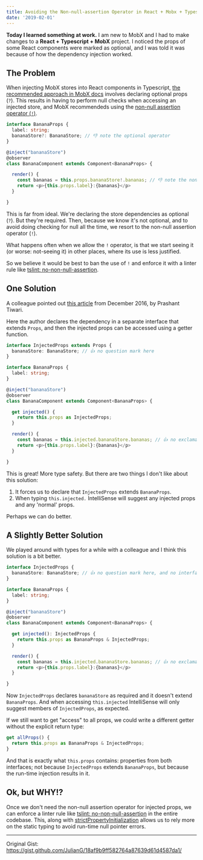 ```yaml
---
title: Avoiding the Non-null-assertion Operator in React + Mobx + Typescript Projects
date: '2019-02-01'
---
```


**Today I learned something at work.** I am new to MobX and I had to make changes to a **React + Typescript + MobX** project. I noticed the props of some React components were marked as optional, and I was told it was because of how the dependency injection worked.

## The Problem

When injecting MobX stores into React components in Typescript, [the recommended approach in MobX docs](https://github.com/mobxjs/mobx-react#strongly-typing-inject) involves declaring optional props (`?`). This results in having to perform null checks when accessing an injected store, and MobX recommendeds using the [non-null assertion operator (`!`)](https://www.typescriptlang.org/docs/handbook/release-notes/typescript-2-0.html).

```typescript
interface BananaProps {
  label: string;
  bananaStore?: BananaStore; // 👎 note the optional operator
}

@inject("bananaStore")
@observer
class BananaComponent extends Component<BananaProps> {

  render() {
    const bananas = this.props.bananaStore!.bananas; // 👎 note the non-null assertion operator
    return <p>{this.props.label}:{bananas}</p>
  }

}
```

This is far from ideal. We're declaring the store dependencies as optional (`?`). But they're required. Then, because we know it's not optional, and to avoid doing checking for null all the time, we resort to the non-null assertion operator (`!`).

What happens often when we allow the `!` operator, is that we start seeing it (or worse: not-seeing it) in other places, where its use is less justified.

So we believe it would be best to ban the use of `!` and enforce it with a linter rule like [tslint: no-non-null-assertion](https://palantir.github.io/tslint/rules/no-non-null-assertion/).

## One Solution

A colleague pointed out [this article](https://medium.com/@prashaantt/strongly-typing-injected-react-props-635a6828acaf) from December 2016, by Prashant Tiwari.

Here the author declares the dependency in a separate interface that extends `Props`, and then the injected props can be accessed using a getter function. 

```typescript
interface InjectedProps extends Props {
  bananaStore: BananaStore; // 👍 no question mark here
}

interface BananaProps {
  label: string;
}

@inject("bananaStore")
@observer
class BananaComponent extends Component<BananaProps> {

  get injected() {
    return this.props as InjectedProps;
  }

  render() {
    const bananas = this.injected.bananaStore.bananas; // 👍 no exclamation mark here
    return <p>{this.props.label}:{bananas}</p>
  }

}
```

This is great! More type safety.
But there are two things I don't like about this solution:
1. It forces us to declare that `InjectedProps` extends `BananaProps`.
2. When typing `this.injected.` IntelliSense will suggest any injected props and any 'normal' props.

Perhaps we can do better.

## A Slightly Better Solution

We played around with types for a while with a colleague and I think this solution is a bit better.

```typescript
interface InjectedProps {
  bananaStore: BananaStore; // 👍 no question mark here, and no interface inheritance
}

interface BananaProps {
  label: string;
}

@inject("bananaStore")
@observer
class BananaComponent extends Component<BananaProps> {

  get injected(): InjectedProps {
    return this.props as BananaProps & InjectedProps;
  }

  render() {
    const bananas = this.injected.bananaStore.bananas; // 👍 no exclamation mark here
    return <p>{this.props.label}:{bananas}</p>
  }

}
```
Now `InjectedProps` declares `bananaStore` as required and it doesn't extend `BananaProps`. And when accessing `this.injected` IntelliSense will only suggest members of `InjectedProps`, as expected.

If we still want to get "access" to all props, we could write a different getter without the explicit return type:

```typescript
get allProps() {
  return this.props as BananaProps & InjectedProps;
}
```
And that is exactly what `this.props` contains: properties from both interfaces; not because `InjectedProps` extends `BananaProps`, but because the run-time injection results in it.

## Ok, but WHY!?

Once we don't need the non-null assertion operator for injected props, we can enforce a linter rule like [tslint: no-non-null-assertion](https://palantir.github.io/tslint/rules/no-non-null-assertion/) in the entire codebase. This, along with [strictPropertyInitialization](https://mariusschulz.com/blog/typescript-2-7-strict-property-initialization) allows us to rely more on the static typing to avoid run-time null pointer errors.

---

Original Gist: https://gist.github.com/JulianG/18af9b9ff582764a87639d61d4587da1/
